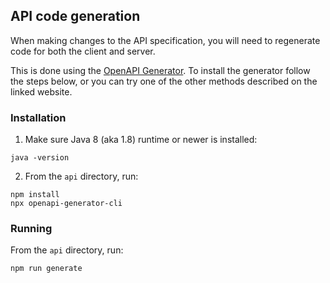## API code generation

When making changes to the API specification,
you will need to regenerate code for both the client and server.

This is done using the [OpenAPI Generator](https://openapi-generator.tech/).
To install the generator follow the steps below,
or you can try one of the other methods described on the linked website.

### Installation
1. Make sure Java 8 (aka 1.8) runtime or newer is installed:
```
java -version
```
2. From the `api` directory, run:
```
npm install
npx openapi-generator-cli
```

### Running
From the `api` directory, run:
```
npm run generate
```
